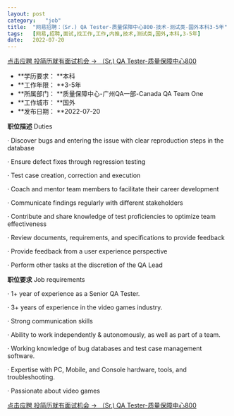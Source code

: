 ```yaml
---
layout:	post
category:	"job"
title:	"网易招聘：（Sr.) QA Tester-质量保障中心800-技术-测试类-国外本科3-5年"
tags:	[网易,招聘,面试,找工作,工作,内推,技术,测试类,国外,本科,3-5年]
date:	2022-07-20
---
```


[点击应聘 投简历就有面试机会 -> （Sr.) QA Tester-质量保障中心800](http://mobile.bole.netease.com/bole/boleDetail?id=41456&employeeId=346f03c3cda5f04c&key=all)



- **学历要求： **本科
- **工作年限： **3-5年
- **所属部门： **质量保障中心-广州QA一部-Canada QA Team One
- **工作城市： **国外
- **发布日期： **2022-07-20



**职位描述**
Duties

·       Discover bugs and entering the issue with clear reproduction steps in the database

·       Ensure defect fixes through regression testing

·       Test case creation, correction and execution

·       Coach and mentor team members to facilitate their career development

·       Communicate findings regularly with different stakeholders

·       Contribute and share knowledge of test proficiencies to optimize team effectiveness

·       Review documents, requirements, and specifications to provide feedback

·       Provide feedback from a user experience perspective

·       Perform other tasks at the discretion of the QA Lead



**职位要求**
Job requirements

·       1+ year of experience as a Senior QA Tester.

·       3+ years of experience in the video games industry.

·       Strong communication skills

·       Ability to work independently &amp; autonomously, as well as part of a team.

·       Working knowledge of bug databases and test case management software.

·       Expertise with PC, Mobile, and Console hardware, tools, and troubleshooting.

·       Passionate about video games



[点击应聘 投简历就有面试机会 -> （Sr.) QA Tester-质量保障中心800](http://mobile.bole.netease.com/bole/boleDetail?id=41456&employeeId=346f03c3cda5f04c&key=all)